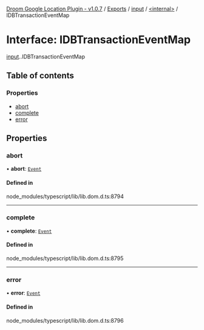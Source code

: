 [Droom Google Location Plugin - v1.0.7](../README.md) / [Exports](../modules.md) / [input](../modules/input.md) / [<internal\>](../modules/input._internal_.md) / IDBTransactionEventMap

# Interface: IDBTransactionEventMap

[input](../modules/input.md).[<internal>](../modules/input._internal_.md).IDBTransactionEventMap

## Table of contents

### Properties

- [abort](input._internal_.IDBTransactionEventMap.md#abort)
- [complete](input._internal_.IDBTransactionEventMap.md#complete)
- [error](input._internal_.IDBTransactionEventMap.md#error)

## Properties

### abort

• **abort**: [`Event`](../modules/input._internal_.md#event)

#### Defined in

node_modules/typescript/lib/lib.dom.d.ts:8794

___

### complete

• **complete**: [`Event`](../modules/input._internal_.md#event)

#### Defined in

node_modules/typescript/lib/lib.dom.d.ts:8795

___

### error

• **error**: [`Event`](../modules/input._internal_.md#event)

#### Defined in

node_modules/typescript/lib/lib.dom.d.ts:8796
